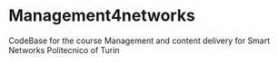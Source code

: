 # Management4networks
CodeBase for the course Management and content delivery for Smart Networks Politecnico of Turin
